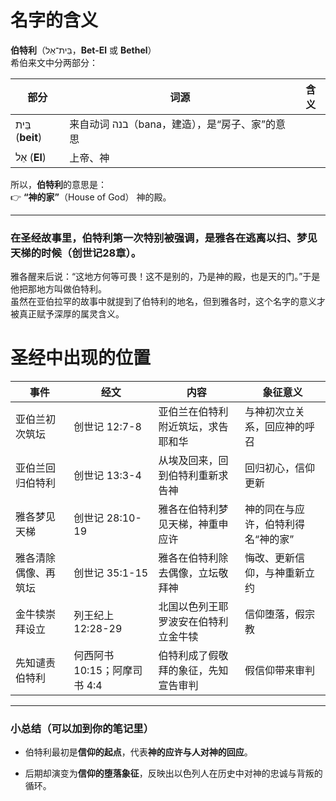 # 名字的含义
**伯特利**（בֵּית־אֵל，**Bet-El** 或 **Bethel**）  
希伯来文中分两部分：

|部分|词源|含义|
|---|---|---|
|בֵּית (**beit**)|来自动词 בנה（bana，建造），是“房子、家”的意思||
|אֵל (**El**)|上帝、神||

所以，**伯特利**的意思是：  
👉 **“神的家”**（House of God） 神的殿。

---

### 在圣经故事里，伯特利第一次特别被强调，是**雅各**在逃离以扫、梦见天梯的时候（创世记28章）。

雅各醒来后说：“这地方何等可畏！这不是别的，乃是神的殿，也是天的门。”于是他把那地方叫做伯特利。  
虽然在亚伯拉罕的故事中就提到了伯特利的地名，但到雅各时，这个名字的意义才被真正赋予深厚的属灵含义。

# 圣经中出现的位置

| 事件         | 经文                  | 内容                 | 象征意义               |
| ---------- | ------------------- | ------------------ | ------------------ |
| 亚伯兰初次筑坛    | 创世记 12:7-8          | 亚伯兰在伯特利附近筑坛，求告耶和华  | 与神初次立关系，回应神的呼召     |
| 亚伯兰回归伯特利   | 创世记 13:3-4          | 从埃及回来，回到伯特利重新求告神   | 回归初心，信仰更新          |
| 雅各梦见天梯     | 创世记 28:10-19        | 雅各在伯特利梦见天梯，神重申应许   | 神的同在与应许，伯特利得名“神的家” |
| 雅各清除偶像、再筑坛 | 创世记 35:1-15         | 雅各在伯特利除去偶像，立坛敬拜神   | 悔改、更新信仰，与神重新立约     |
| 金牛犊崇拜设立    | 列王纪上 12:28-29       | 北国以色列王耶罗波安在伯特利立金牛犊 | 信仰堕落，假宗教           |
| 先知谴责伯特利    | 何西阿书 10:15；阿摩司书 4:4 | 伯特利成了假敬拜的象征，先知宣告审判 | 假信仰带来审判            |

---

### 小总结（可以加到你的笔记里）

- 伯特利最初是**信仰的起点**，代表**神的应许与人对神的回应**。
    
- 后期却演变为**信仰的堕落象征**，反映出以色列人在历史中对神的忠诚与背叛的循环。
